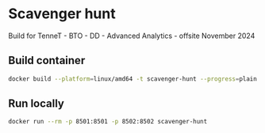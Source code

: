 # Scavenger hunt 
Build for TenneT - BTO - DD - Advanced Analytics - offsite November 2024

## Build container
```bash
docker build --platform=linux/amd64 -t scavenger-hunt --progress=plain .
```

## Run locally
```bash
docker run --rm -p 8501:8501 -p 8502:8502 scavenger-hunt
```
